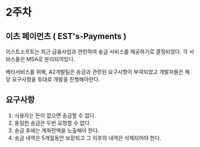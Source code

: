 # 2주차 
## 이츠 페이먼츠 ( EST's-Payments )
이스트소프트는 최근 금융사업과 관련하여 송금 서비스를 제공하기로 결정되었다. 각 서비스들은 MSA로 분리되어있다. 
<br> 

베타서비스를 위해, A2개발팀은 송금과 관련된 요구사항이 부여되었고 개발자들은 해당 요구사항을 토대로 개발을 진행해야한다. 

## 요구사항 
1. 사용자는 돈이 없으면 송금할 수 없다.
2. 동일한 송금은 두번 요청할 수 없다.
3. 송금 후에는 계좌잔액을 노출해야 한다.
4. 송금 내역은 5개월동안 보장되고 그 이후의 내역은 삭제되어야 한다.

